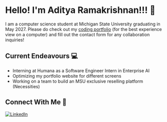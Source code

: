 # Hello! I'm Aditya Ramakrishnan!!! 👋

I am a computer science student at Michigan State University graduating in May 2027. Please do check out my [coding portfolio](https://adityaramki.netlify.app/) (for the best experience view on a computer) and fill out the contact form for any collaboration inquiries!

## Current Endeavours  💻  
- Interning at Humana as a Software Engineer Intern in Enterprise AI
- Optimizing my portfolio website for different screens
- Working on a team to build an MSU exclusive reselling platform (Necessities)



## Connect With Me  🤝  
[![LinkedIn](https://img.shields.io/badge/LinkedIn-%230077B5.svg?logo=linkedin&logoColor=white)](https://www.linkedin.com/in/aditya-ramakrishnan-8a3354325/)



